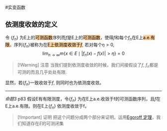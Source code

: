 #实变函数 
## 依测度收敛的定义
令 $\{f_n\}$ 为E上的<mark style="background: #FFB86CA6;">可测函数</mark>序列而$f$是E上的<mark style="background: #FFB86CA6;">可测函数</mark>，使得$f$和每个$f_n$在E上<mark style="background: #FFB86CA6;">a.e.有限</mark>。序列$\{f_n\}$被称为在<mark style="background: #FFB86CA6;">E上依测度收敛于$f$</mark>, 若对每个$\eta >0$, 
$$\lim_{n\rightarrow \infty} m \{ x\in E \mid |f_n(x)-f(x)|>\eta\}=0$$
>[!Warning] 注意
>当我们提到依测度收敛的时候，我们间接假设了$f$, $f_n$都是可测的而且几乎处处有限.

显然，若$\{f_n\}$一致收敛于$f$, 则同时也为依测度收敛。
****
*命题3* p83
假设E有有限测度，令$\{f_n\}$ 为在E上a.e.收敛于f的可测函数序列，且$f$在E上a.e.有限。则在E上$\{f_n\}$ 依测度收敛于f。
>[!Important] 证明
>把这个问题分成两个部分来证明。运用[Egoroff 定理](Egoroff%20定理.md)，我们知道存在$E$的可测闭集